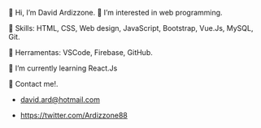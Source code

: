 👋 Hi, I’m David Ardizzone.
👀 I’m interested in web programming.


🦄 Skills: HTML, CSS, Web design, JavaScript, Bootstrap, Vue.Js, MySQL, Git.

💼 Herramentas: VSCode, Firebase, GitHub.

🌱 I’m currently learning  React.Js

💌 Contact me!.



* david.ard@hotmail.com

* https://twitter.com/Ardizzone88

